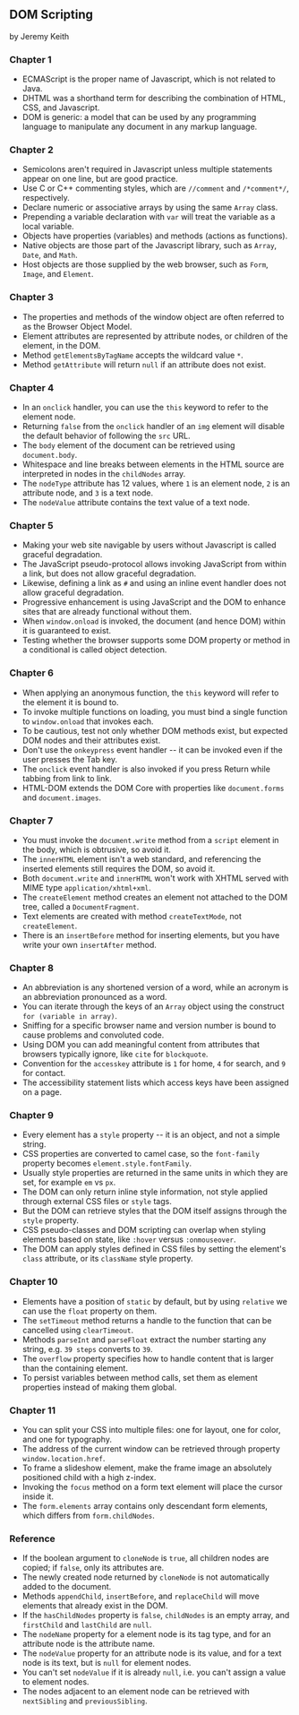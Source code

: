 ## DOM Scripting

by Jeremy Keith

### Chapter 1
* ECMAScript is the proper name of Javascript, which is not related to Java.
* DHTML was a shorthand term for describing the combination of HTML, CSS, and Javascript.
* DOM is generic: a model that can be used by any programming language to manipulate any document in any markup language.

### Chapter 2
* Semicolons aren't required in Javascript unless multiple statements appear on one line, but are good practice.
* Use C or C++ commenting styles, which are `//comment` and `/*comment*/`, respectively.
* Declare numeric or associative arrays by using the same `Array` class.
* Prepending a variable declaration with `var` will treat the variable as a local variable.
* Objects have properties (variables) and methods (actions as functions).
* Native objects are those part of the Javascript library, such as `Array`, `Date`, and `Math`.
* Host objects are those supplied by the web browser, such as `Form`, `Image`, and `Element`.

### Chapter 3
* The properties and methods of the window object are often referred to as the Browser Object Model.
* Element attributes are represented by attribute nodes, or children of the element, in the DOM.
* Method `getElementsByTagName` accepts the wildcard value `*`.
* Method `getAttribute` will return `null` if an attribute does not exist.

### Chapter 4
* In an `onclick` handler, you can use the `this` keyword to refer to the element node.
* Returning `false` from the `onclick` handler of an `img` element will disable the default behavior of following the `src` URL.
* The `body` element of the document can be retrieved using `document.body`.
* Whitespace and line breaks between elements in the HTML source are interpreted in nodes in the `childNodes` array.
* The `nodeType` attribute has 12 values, where `1` is an element node, `2` is an attribute node, and `3` is a text node.
* The `nodeValue` attribute contains the text value of a text node.

### Chapter 5
* Making your web site navigable by users without Javascript is called graceful degradation.
* The JavaScript pseudo-protocol allows invoking JavaScript from within a link, but does not allow graceful degradation.
* Likewise, defining a link as `#` and using an inline event handler does not allow graceful degradation.
* Progressive enhancement is using JavaScript and the DOM to enhance sites that are already functional without them.
* When `window.onload` is invoked, the document (and hence DOM) within it is guaranteed to exist.
* Testing whether the browser supports some DOM property or method in a conditional is called object detection.

### Chapter 6
* When applying an anonymous function, the `this` keyword will refer to the element it is bound to.
* To invoke multiple functions on loading, you must bind a single function to `window.onload` that invokes each.
* To be cautious, test not only whether DOM methods exist, but expected DOM nodes and their attributes exist.
* Don't use the `onkeypress` event handler -- it can be invoked even if the user presses the Tab key.
* The `onclick` event handler is also invoked if you press Return while tabbing from link to link.
* HTML-DOM extends the DOM Core with properties like `document.forms` and `document.images`.

### Chapter 7
* You must invoke the `document.write` method from a `script` element in the body, which is obtrusive, so avoid it.
* The `innerHTML` element isn't a web standard, and referencing the inserted elements still requires the DOM, so avoid it.
* Both `document.write` and `innerHTML` won't work with XHTML served with MIME type `application/xhtml+xml`.
* The `createElement` method creates an element not attached to the DOM tree, called a `DocumentFragment`.
* Text elements are created with method `createTextMode`, not `createElement`.
* There is an `insertBefore` method for inserting elements, but you have write your own `insertAfter` method.

### Chapter 8
* An abbreviation is any shortened version of a word, while an acronym is an abbreviation pronounced as a word.
* You can iterate through the keys of an `Array` object using the construct `for (variable in array)`.
* Sniffing for a specific browser name and version number is bound to cause problems and convoluted code.
* Using DOM you can add meaningful content from attributes that browsers typically ignore, like `cite` for `blockquote`.
* Convention for the `accesskey` attribute is `1` for home, `4` for search, and `9` for contact.
* The accessibility statement lists which access keys have been assigned on a page.

### Chapter 9
* Every element has a `style` property -- it is an object, and not a simple string.
* CSS properties are converted to camel case, so the `font-family` property becomes `element.style.fontFamily`.
* Usually style properties are returned in the same units in which they are set, for example `em` vs `px`.
* The DOM can only return inline style information, not style applied through external CSS files or `style` tags.
* But the DOM can retrieve styles that the DOM itself assigns through the `style` property.
* CSS pseudo-classes and DOM scripting can overlap when styling elements based on state, like `:hover` versus `:onmouseover`.
* The DOM can apply styles defined in CSS files by setting the element's `class` attribute, or its `className` style property.

### Chapter 10
* Elements have a position of `static` by default, but by using `relative` we can use the `float` property on them.
* The `setTimeout` method returns a handle to the function that can be cancelled using `clearTimeout`.
* Methods `parseInt` and `parseFloat` extract the number starting any string, e.g. `39 steps` converts to `39`.
* The `overflow` property specifies how to handle content that is larger than the containing element.
* To persist variables between method calls, set them as element properties instead of making them global.

### Chapter 11
* You can split your CSS into multiple files: one for layout, one for color, and one for typography.
* The address of the current window can be retrieved through property `window.location.href`.
* To frame a slideshow element, make the frame image an absolutely positioned child with a high z-index.
* Invoking the `focus` method on a form text element will place the cursor inside it.
* The `form.elements` array contains only descendant form elements, which differs from `form.childNodes`.

### Reference
* If the boolean argument to `cloneNode` is `true`, all children nodes are copied; if `false`, only its attributes are.
* The newly created node returned by `cloneNode` is not automatically added to the document.
* Methods `appendChild`, `insertBefore`, and `replaceChild` will move elements that already exist in the DOM.
* If the `hasChildNodes` property is `false`, `childNodes` is an empty array, and `firstChild` and `lastChild` are `null`.
* The `nodeName` property for a element node is its tag type, and for an attribute node is the attribute name.
* The `nodeValue` property for an attribute node is its value, and for a text node is its text, but is `null` for element nodes.
* You can't set `nodeValue` if it is already `null`, i.e. you can't assign a value to element nodes.
* The nodes adjacent to an element node can be retrieved with `nextSibling` and `previousSibling`.

